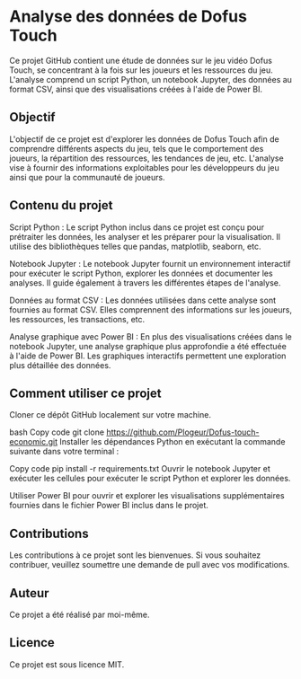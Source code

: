 # Analyse des données de Dofus Touch
Ce projet GitHub contient une étude de données sur le jeu vidéo Dofus Touch, se concentrant à la fois sur les joueurs et les ressources du jeu. L'analyse comprend un script Python, un notebook Jupyter, des données au format CSV, ainsi que des visualisations créées à l'aide de Power BI.

## Objectif
L'objectif de ce projet est d'explorer les données de Dofus Touch afin de comprendre différents aspects du jeu, tels que le comportement des joueurs, la répartition des ressources, les tendances de jeu, etc. L'analyse vise à fournir des informations exploitables pour les développeurs du jeu ainsi que pour la communauté de joueurs.

## Contenu du projet
Script Python : Le script Python inclus dans ce projet est conçu pour prétraiter les données, les analyser et les préparer pour la visualisation. Il utilise des bibliothèques telles que pandas, matplotlib, seaborn, etc.

Notebook Jupyter : Le notebook Jupyter fournit un environnement interactif pour exécuter le script Python, explorer les données et documenter les analyses. Il guide également à travers les différentes étapes de l'analyse.

Données au format CSV : Les données utilisées dans cette analyse sont fournies au format CSV. Elles comprennent des informations sur les joueurs, les ressources, les transactions, etc.

Analyse graphique avec Power BI : En plus des visualisations créées dans le notebook Jupyter, une analyse graphique plus approfondie a été effectuée à l'aide de Power BI. Les graphiques interactifs permettent une exploration plus détaillée des données.

## Comment utiliser ce projet
Cloner ce dépôt GitHub localement sur votre machine.

bash
Copy code
git clone https://github.com/Plogeur/Dofus-touch-economic.git
Installer les dépendances Python en exécutant la commande suivante dans votre terminal :

Copy code
pip install -r requirements.txt
Ouvrir le notebook Jupyter et exécuter les cellules pour exécuter le script Python et explorer les données.

Utiliser Power BI pour ouvrir et explorer les visualisations supplémentaires fournies dans le fichier Power BI inclus dans le projet.

## Contributions
Les contributions à ce projet sont les bienvenues. Si vous souhaitez contribuer, veuillez soumettre une demande de pull avec vos modifications.

## Auteur
Ce projet a été réalisé par moi-même.

## Licence
Ce projet est sous licence MIT.
